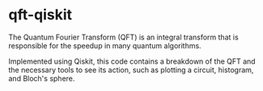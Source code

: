 # qft-qiskit
The Quantum Fourier Transform (QFT) is an integral transform that is responsible for the speedup in many quantum algorithms.

Implemented using Qiskit, this code contains a breakdown of the QFT and the necessary tools to see its action, such as plotting a circuit, histogram, and Bloch's sphere.
